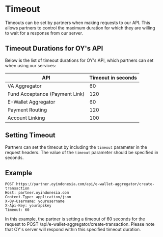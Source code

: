 # Timeout

Timeouts can be set by partners when making requests to our API. This allows partners to control the maximum duration for which they are willing to wait for a response from our server.

## Timeout Durations for OY's API

Below is the list of timeout durations for OY's API, which partners can set when using our services:

API | Timeout in seconds 
---------- | ------- 
VA Aggregator | 60 
Fund Acceptance (Payment Link) | 120
E-Wallet Aggregator | 60 
Payment Routing | 120
Account Linking | 100

## Setting Timeout

Partners can set the timeout by including the `timeout` parameter in the request headers. The value of the `timeout` parameter should be specified in seconds.

## Example

```http
POST https://partner.oyindonesia.com/api/e-wallet-aggregator/create-transaction
Host: partner.oyindonesia.com
Content-Type: application/json
X-Oy-Username: yourusername
X-Api-Key: yourapikey
Timeout: 60
```

In this example, the partner is setting a timeout of 60 seconds for the request to POST /api/e-wallet-aggregator/create-transaction. Please note that OY's server will respond within this specified timeout duration.